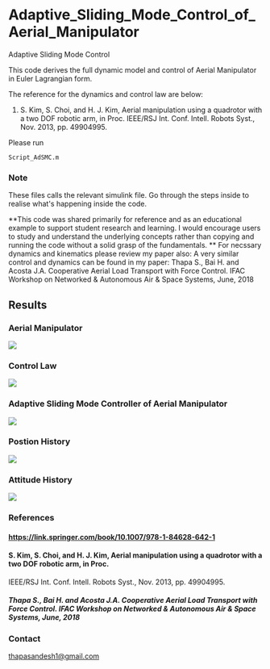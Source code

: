 # Adaptive_Sliding_Mode_Control_of_Aerial_Manipulator
Adaptive Sliding Mode Control

This code derives the full dynamic model and control of Aerial Manipulator in Euler Lagrangian form. 

The reference for the dynamics and control law are below: 
1. S. Kim, S. Choi, and H. J. Kim, Aerial manipulation using a quadrotor with a two DOF robotic arm, in Proc.
IEEE/RSJ Int. Conf. Intell. Robots Syst., Nov. 2013, pp. 49904995.

Please run 
```
Script_AdSMC.m
```

### Note 
These files calls the relevant simulink file. Go through the steps inside to realise what's happening inside the code. 

**This code was shared primarily for reference and as an educational example to support student research and learning. I would encourage users to study and understand the underlying concepts rather than copying and running the code without a solid grasp of the fundamentals.
**
For necssary dynamics and kinematics please review my paper also: 
A very similar control and dynamics can be found in my paper: Thapa S., Bai H. and Acosta J.A. Cooperative Aerial Load Transport with Force Control. IFAC Workshop on Networked & Autonomous Air & Space Systems, June, 2018


## Results 
### Aerial Manipulator 
![](https://github.com/sandeshthapa/Adaptive_Sliding_Mode_Control_of_Aerial_Manipulator/blob/master/uav_arm.jpg)


### Control Law 
![](https://github.com/sandeshthapa/Adaptive_Sliding_Mode_Control_of_Aerial_Manipulator/blob/master/Adsm.PNG)

### Adaptive Sliding Mode Controller of Aerial Manipulator 
![](https://github.com/sandeshthapa/Adaptive_Sliding_Mode_Control_of_Aerial_Manipulator/blob/master/asmc.jpg)

### Postion History 
![](https://github.com/sandeshthapa/Adaptive_Sliding_Mode_Control_of_Aerial_Manipulator/blob/master/pos_history.jpg)

### Attitude History 
![](https://github.com/sandeshthapa/Adaptive_Sliding_Mode_Control_of_Aerial_Manipulator/blob/master/attitude_history.jpg)


### References
#### https://link.springer.com/book/10.1007/978-1-84628-642-1 
#### S. Kim, S. Choi, and H. J. Kim, Aerial manipulation using a quadrotor with a two DOF robotic arm, in Proc.
IEEE/RSJ Int. Conf. Intell. Robots Syst., Nov. 2013, pp. 49904995.
##### Thapa S., Bai H. and Acosta J.A. Cooperative Aerial Load Transport with Force Control. IFAC Workshop on Networked & Autonomous Air & Space Systems, June, 2018 



### Contact
thapasandesh1@gmail.com



